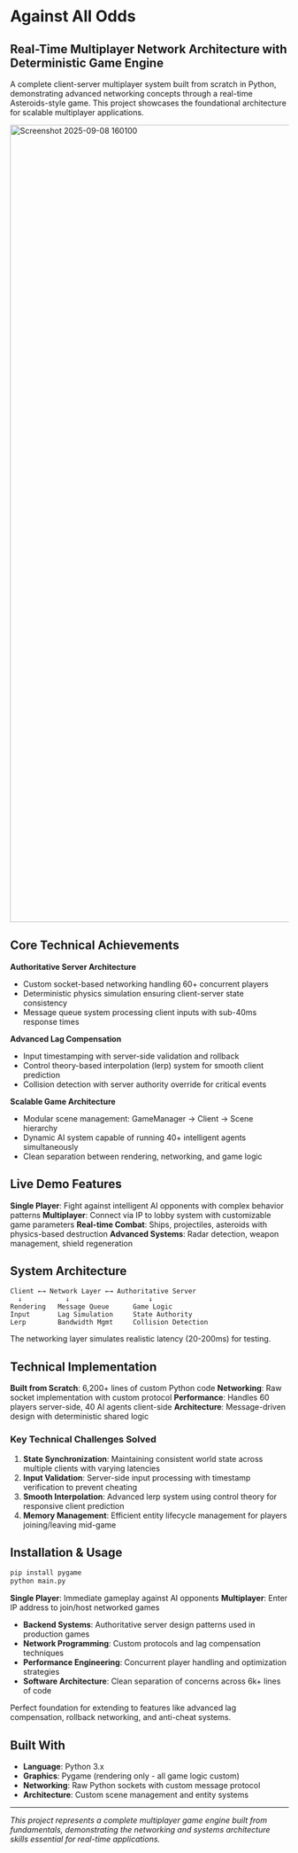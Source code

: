 # Against All Odds
## Real-Time Multiplayer Network Architecture with Deterministic Game Engine

A complete client-server multiplayer system built from scratch in Python, demonstrating advanced networking concepts through a real-time Asteroids-style game. This project showcases the foundational architecture for scalable multiplayer applications.

<img width="2559" height="1439" alt="Screenshot 2025-09-08 160100" src="https://github.com/user-attachments/assets/53ad3fad-37e1-40af-8236-2be1d07f74e2" />


## Core Technical Achievements

**Authoritative Server Architecture**
- Custom socket-based networking handling 60+ concurrent players
- Deterministic physics simulation ensuring client-server state consistency
- Message queue system processing client inputs with sub-40ms response times

**Advanced Lag Compensation**
- Input timestamping with server-side validation and rollback
- Control theory-based interpolation (lerp) system for smooth client prediction
- Collision detection with server authority override for critical events

**Scalable Game Architecture** 
- Modular scene management: GameManager → Client → Scene hierarchy
- Dynamic AI system capable of running 40+ intelligent agents simultaneously
- Clean separation between rendering, networking, and game logic

## Live Demo Features

**Single Player**: Fight against intelligent AI opponents with complex behavior patterns
**Multiplayer**: Connect via IP to lobby system with customizable game parameters
**Real-time Combat**: Ships, projectiles, asteroids with physics-based destruction
**Advanced Systems**: Radar detection, weapon management, shield regeneration

## System Architecture

```
Client ←→ Network Layer ←→ Authoritative Server
  ↓           ↓                    ↓
Rendering   Message Queue      Game Logic
Input       Lag Simulation     State Authority
Lerp        Bandwidth Mgmt     Collision Detection
```

The networking layer simulates realistic latency (20-200ms) for testing.

## Technical Implementation

**Built from Scratch**: 6,200+ lines of custom Python code
**Networking**: Raw socket implementation with custom protocol
**Performance**: Handles 60 players server-side, 40 AI agents client-side
**Architecture**: Message-driven design with deterministic shared logic

### Key Technical Challenges Solved

1. **State Synchronization**: Maintaining consistent world state across multiple clients with varying latencies
2. **Input Validation**: Server-side input processing with timestamp verification to prevent cheating
3. **Smooth Interpolation**: Advanced lerp system using control theory for responsive client prediction
4. **Memory Management**: Efficient entity lifecycle management for players joining/leaving mid-game

## Installation & Usage

```bash
pip install pygame
python main.py
```

**Single Player**: Immediate gameplay against AI opponents
**Multiplayer**: Enter IP address to join/host networked games
- **Backend Systems**: Authoritative server design patterns used in production games
- **Network Programming**: Custom protocols and lag compensation techniques
- **Performance Engineering**: Concurrent player handling and optimization strategies  
- **Software Architecture**: Clean separation of concerns across 6k+ lines of code

Perfect foundation for extending to features like advanced lag compensation, rollback networking, and anti-cheat systems.

## Built With

- **Language**: Python 3.x
- **Graphics**: Pygame (rendering only - all game logic custom)
- **Networking**: Raw Python sockets with custom message protocol
- **Architecture**: Custom scene management and entity systems

---

*This project represents a complete multiplayer game engine built from fundamentals, demonstrating the networking and systems architecture skills essential for real-time applications.*

